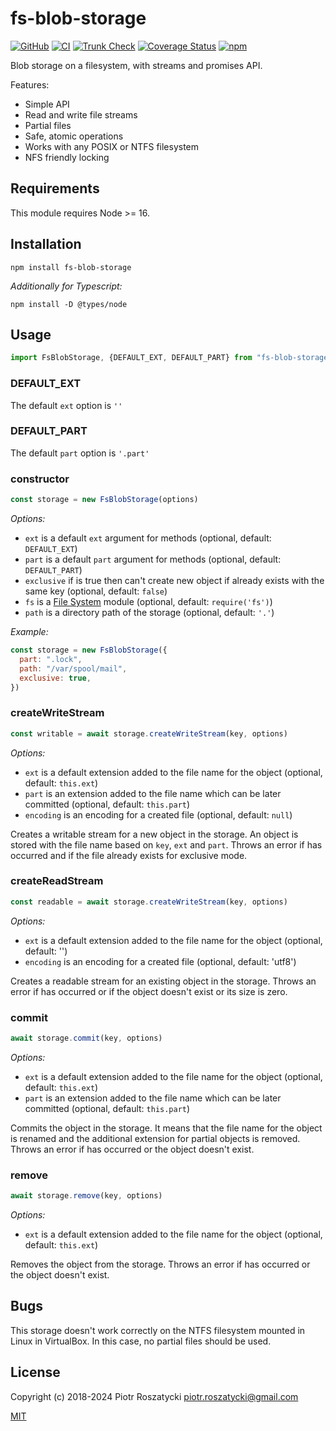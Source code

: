 # fs-blob-storage

<!-- markdownlint-disable MD013 -->

[![GitHub](https://img.shields.io/github/v/release/dex4er/js-fs-blob-storage?display_name=tag&sort=semver)](https://github.com/dex4er/js-fs-blob-storage)
[![CI](https://github.com/dex4er/js-fs-blob-storage/actions/workflows/ci.yaml/badge.svg)](https://github.com/dex4er/js-fs-blob-storage/actions/workflows/ci.yaml)
[![Trunk Check](https://github.com/dex4er/js-fs-blob-storage/actions/workflows/trunk.yaml/badge.svg)](https://github.com/dex4er/js-fs-blob-storage/actions/workflows/trunk.yaml)
[![Coverage Status](https://coveralls.io/repos/github/dex4er/js-fs-blob-storage/badge.svg)](https://coveralls.io/github/dex4er/js-fs-blob-storage)
[![npm](https://img.shields.io/npm/v/fs-blob-storage.svg)](https://www.npmjs.com/package/fs-blob-storage)

<!-- markdownlint-enable MD013 -->

Blob storage on a filesystem, with streams and promises API.

Features:

- Simple API
- Read and write file streams
- Partial files
- Safe, atomic operations
- Works with any POSIX or NTFS filesystem
- NFS friendly locking

## Requirements

This module requires Node >= 16.

## Installation

```shell
npm install fs-blob-storage
```

_Additionally for Typescript:_

```shell
npm install -D @types/node
```

## Usage

```js
import FsBlobStorage, {DEFAULT_EXT, DEFAULT_PART} from "fs-blob-storage"
```

### DEFAULT_EXT

The default `ext` option is `''`

### DEFAULT_PART

The default `part` option is `'.part'`

### constructor

```js
const storage = new FsBlobStorage(options)
```

_Options:_

- `ext` is a default `ext` argument for methods (optional, default:
  `DEFAULT_EXT`)
- `part` is a default `part` argument for methods (optional, default:
  `DEFAULT_PART`)
- `exclusive` if is true then can't create new object if already exists with
  the same key (optional, default: `false`)
- `fs` is a [File System](https://nodejs.org/api/fs.html) module (optional,
  default: `require('fs')`)
- `path` is a directory path of the storage (optional, default: `'.'`)

_Example:_

```js
const storage = new FsBlobStorage({
  part: ".lock",
  path: "/var/spool/mail",
  exclusive: true,
})
```

### createWriteStream

```js
const writable = await storage.createWriteStream(key, options)
```

_Options:_

- `ext` is a default extension added to the file name for the object
  (optional, default: `this.ext`)
- `part` is an extension added to the file name which can be later committed
  (optional, default: `this.part`)
- `encoding` is an encoding for a created file (optional, default: `null`)

Creates a writable stream for a new object in the storage. An object is
stored with the file name based on `key`, `ext` and `part`. Throws an
error if has occurred and if the file already exists for exclusive mode.

### createReadStream

```js
const readable = await storage.createWriteStream(key, options)
```

_Options:_

- `ext` is a default extension added to the file name for the object
  (optional, default: '')
- `encoding` is an encoding for a created file (optional, default: 'utf8')

Creates a readable stream for an existing object in the storage. Throws an error
if has occurred or if the object doesn't exist or its size is zero.

### commit

```js
await storage.commit(key, options)
```

_Options:_

- `ext` is a default extension added to the file name for the object
  (optional, default: `this.ext`)
- `part` is an extension added to the file name which can be later committed
  (optional, default: `this.part`)

Commits the object in the storage. It means that the file name for the object
is renamed and the additional extension for partial objects is removed.
Throws an error if has occurred or the object doesn't exist.

### remove

```js
await storage.remove(key, options)
```

_Options:_

- `ext` is a default extension added to the file name for the object
  (optional, default: `this.ext`)

Removes the object from the storage. Throws an error if has occurred or the
object doesn't exist.

## Bugs

This storage doesn't work correctly on the NTFS filesystem mounted in Linux
in VirtualBox. In this case, no partial files should be used.

## License

Copyright (c) 2018-2024 Piotr Roszatycki <piotr.roszatycki@gmail.com>

[MIT](https://opensource.org/licenses/MIT)

